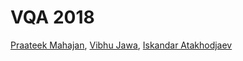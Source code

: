 # VQA 2018
[Praateek Mahajan](http://prtk.in), [Vibhu Jawa](http://github.com/vibhujawa), [Iskandar Atakhodjaev](https://github.com/atah1991)
